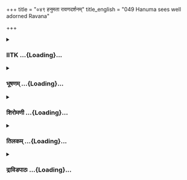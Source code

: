 +++
title = "०४९ हनुमता रावणदर्शनम्"
title_english = "049 Hanuma sees well adorned Ravana"

+++
<div caption="श्रीराम-हरिसीताराममूर्ति-घनपाठिभ्यां वचनम्" class="audioEmbed" src="https://archive.org/download/Ramayana-recitation-Sriram-harisItArAmamUrti-Ghanapaati-v2/Kanda_5/Kanda_5_SK-049-Hanuma_sees_well-adorned_Ravana.mp3"></div>

<div class="js_include collapsed" newlevelforh1="3" title="IITK" unfilled url="/purANam/rAmAyaNam/audIchya-pAThaH/iitk/5_sundarakANDam/07-lankA-dahanam/049_hanumatA_rAvaNadarshanam.md">
<details><summary><h3>IITK ...{Loading}...</h3></summary>

Hanuman wonders at the splendour and glory of Ravana



#### श्लोकः
##### मूलम्
ततस्स कर्मणा तस्य विस्मितो भीमविक्रमः।  
हनुमान्रोषताम्राक्षो रक्षोधिपमवैक्षत॥5.49.1॥

##### शब्दार्थः
ततः then, भीमविक्रमः  of fierce valour, सः हनुमान् that Hanuman, तस्य his, तेन कर्मणा by that act, विस्मितः astonished, रोषताम्राक्षः eyes red with anger, रक्षोधिपम् demon king, अवैक्षत beheld.

##### आङ्ग्लानुवादः
The highly courageous Hanuman, astonished at  the  action (of binding and dragging him to the court) by the demon king looked at him with eyes turned red in anger.



#### श्लोकः
##### मूलम्
भ्राजमानं महार्हेण काञ्चनेन विराजता।  
मुक्ताजालावृतेनाथ मकुटेन महाद्युतिम्॥5.49.2॥

##### शब्दार्थः
महार्हेण of innate splendour, काञ्चनेन with a golden, विराजता shining, अथ and, मुक्ताजालावृतेन covered with strings of pearls, मकुटेन with crown, भ्राजमानम् shining, महाद्युतिम् glittering.

##### आङ्ग्लानुवादः
(Hanuman looked at Ravana) of innate splendour, who shone with a glittering crown of gold glowing, encircled with strings of pearls.



#### श्लोकः
##### मूलम्
वज्रसंयोगसंयुक्तैर्महार्हमणिविग्रहैः।  
हैमैराभरणैश्चित्रैर्मनसेव प्रकल्पितैः॥5.49.3॥

##### शब्दार्थः
वज्रसंयोगसंयुक्तैः studded with diamonds, महार्हमणिविग्रहैः adorned with small motifs made of precious gems, मनसा by imagination, प्रकल्पितैरिव as if created, चित्रैः wonderful, हैमैः golden, आभरणैः with ornaments.

##### आङ्ग्लानुवादः
He was decked with wonderful golden ornaments studded with diamonds and had small motifs of precious gems fixed to them. They were as though designed by imagination. (An ornament made with the hand connot be so fine and delicate.)



#### श्लोकः
##### मूलम्
महार्हक्षौमसंवीतं रक्तचन्दनरूषितम्।  
स्वानुलिप्तं विचित्राभिर्विविधाभिश्च भक्तिभिः॥5.49.4॥

##### शब्दार्थः
महार्हक्षौमसंवीतम् dressed in exquisite silk, रक्तचन्दनरूषितम् smeared with red sandal paste, विचित्राभिः with wonderful, विविधाभिश्च with many kinds, भक्तिभिः with ornamental designs drawn, स्वानुलिप्तम् smeared with unguents.

##### आङ्ग्लानुवादः
He was dressed in exquisite silk and smeared with red sandal paste and had many ornamental designs drawn on his body with fragrant unguents.



#### श्लोकः
##### मूलम्
विचित्रैर्दर्शनीयैश्च रक्ताक्षैर्भीमदर्शनैः।  
दीप्ततीक्ष्णमहादंष्ट्रैः प्रलम्बदशनच्छदैः॥5.49.5॥  
शिरोभिर्दशभिर्वीरं भ्राजमानं महौजसम्।  
नानाव्यालसमाकीर्णैश्शिखरैरिव मन्दरम्॥5.49.6॥

##### शब्दार्थः
दर्शनीयैः appeared, रक्ताक्षैः with bloodred eyes, भीमदर्शनैः with terrible looks, दीप्ततीक्ष्णमहादंष्ट्रैः with shining sharp big teeth, प्रलम्बदशनच्छदैः with drooping lips, दशभिः with ten, शिरोभिः with heads, विचित्रैः wonderful, नानाव्यालसमाकीर्णैः with different kinds of beasts, शिखरैः with peaks, मन्दरम् इव like Mandara mountain, भ्राजमानं splendid, महौजसम् lustrous, वीरम् hero.

##### आङ्ग्लानुवादः
He appeared terrible with bloodred eyes, shining sharp big teeth, drooping lips and ten heads, which looked like ten peaks of mountain Mandara inhabited by various beasts. He was heroic, powerful and splendid.



#### श्लोकः
##### मूलम्
नीलाञ्जनचयप्रख्यं हारेणोरसि राजता।  
पूर्णचन्द्राभवक्त्रेण सबलाकमिवाम्बुदम्॥5.49.7॥

##### शब्दार्थः
नीलाञ्जनचयप्रख्यम् like a black mountain of collyrium, उरसि on the chest, राजता by the illumining, हारेण with a pearl necklace, पूर्णचन्द्राभवक्त्रेण with a face like the fullmoon, बलाकम् with cranes around, अम्बुदमिव like a cloud.

##### आङ्ग्लानुवादः
He was like a black mountain of collyrium, and with a face like the fullmoon. With a pearl necklace illumining his chest he appeared like a cloud lit up by the fullmoon with white cranes flying across. (The white pearlnecklace moving on his chest appeared like a row of cranes flying through the black cloud.)



#### श्लोकः
##### मूलम्
बाहुभिर्बद्धकेयूरैश्चन्दनोत्तमरूषितैः।  
भ्राजमानाङ्गदैः पीनैः पञ्चशीर्षैरिवोरगैः॥5.49.8॥

##### शब्दार्थः
बद्धकेयूरैः wearing armlets, चन्दनोत्तमरूषितैः smeared with choicest fragrants of sandal, भ्राजमानाङ्गदैः with shining, पीनैः stout ones, पञ्चशीर्षैः five headed, उरगैरिव like serpents, बाहुभिः with arms.

##### आङ्ग्लानुवादः
Adorned with armlets (keyura), smeared with choicest sandal paste, his shining, stout armlets appeared like many fivehooded serpents (fingers appearing like hoods).



#### श्लोकः
##### मूलम्
महतिस्फाटिके चित्रे रत्नसंयोगसंस्कृते।  
उत्तमास्तरणास्तीर्णे सूपविष्टं वरासने॥5.49.9॥

##### शब्दार्थः
रत्नसंयोगसंस्कृते encrusted with precious stones, चित्रे a wonderful one, उत्तमास्तरणास्तीर्णे covered with beautiful carpets, स्फाटिके with crystals, महति huge one, वरासने a magnificent throne, सूपविष्टम् well seated.

##### आङ्ग्लानुवादः
(He was) seated on a huge magnificent throne of crystal encrusted with precious stones and overspread with a wonderful carpet.



#### श्लोकः
##### मूलम्
अलङ्कृताभिरत्यर्थं प्रमदाभिः समन्ततः।  
वालव्यजनहस्ताभिरारात्समुपसेवितम्॥5.49.10॥

##### शब्दार्थः
अत्यर्थम् exceedingly well, अलङ्कृताभिः with decorated ones, वालव्यजनहस्ताभिः holding whisks in their hands, प्रमदाभिः with beautiful girls, समन्ततः all over, आरात् the vicinity, समुपसेवितम्  attended on him.

##### आङ्ग्लानुवादः
Young and beautiful girls decorated exceedingly well holding whisks all over the vicinity attended on him.



#### श्लोकः
##### मूलम्
दुर्धरेण प्रहस्तेन महापार्श्वेन रक्षसा।  
मन्त्रिभिर्मन्त्रतत्त्वज्ञैर्निकुम्भेन च मन्त्रिणा॥5.49.11॥  
सुखोपविष्टं रक्षोभिश्चतुर्भिर्बलदर्पितैः।  
कृत्स्नं परिवृतं लोकं चतुर्भिरिव सागरैः॥5.49.12॥

##### शब्दार्थः
दुर्धरेण by Durdhara, प्रहस्तेन by Prahasta, रक्षसा by the ogres, महापार्श्वेन by Mahaparsva, मन्त्रिणा by the ministers, निकुम्भेन by Nikumbha, मन्त्रतत्त्वज्ञैः with learned ones, मन्त्रिभिः with ministers, बलदर्पितैः with arrogant ones, चतुर्भिः with four, रक्षोभिः with demons, सुखोपविष्टम् comfortably seated, चतुर्भिः with four, सागरैः with oceans, परिवृतम् surrounded, कृत्स्नम् entire, लोकम् इव like the world.

##### आङ्ग्लानुवादः
He was attended by Durdhara, Prahasta, Mahaparsva and Nikumbha who were his learned ministers. Seated comfortably and attended by the four arrogant ministers, he was puffed with pride of their strength and appeared like the entire world surrounded by four oceans.



#### श्लोकः
##### मूलम्
मन्त्रिभिर्मन्त्रतत्त्वज्ञैरन्यैश्च शुभबुद्धिभिः।  
अन्वास्यमानं रक्षोभिः सुरैरिव सुरेश्वरम्॥5.49.13॥

##### शब्दार्थः
मन्त्रतत्त्वज्ञैः by learned ones, शुभबुद्धिभिः by the intellectuals, मन्त्रिभिः with ministers, अन्यैः with others, रक्षोभिः with ogres, सुरैः with suras, सुरेश्वरम् इव like Indra, अन्वास्यमानम् attended him.

##### आङ्ग्लानुवादः
He was attended by ogres including ministers who were intellectuals and adept in counselling. He appeared like lord Indra attended by the gods.



#### श्लोकः
##### मूलम्
अपश्यद्राक्षसपतिं हनुमानतितेजसम्।  
विष्ठितं मेरुशिखरे सतोयमिव तोयदम्॥5.49.14॥

##### शब्दार्थः
हनुमान् Hanuman, अतितेजसम् highly resplendent, मेरुशिखरे on the peak of mount Meru, विष्ठितम् seated, सतोयम् laden with water, तोयदम् इव like cloud, राक्षसपतिम् demon king, अपश्यत् saw.

##### आङ्ग्लानुवादः
Hanuman saw the highly resplendent giant king (seated on the throne) who appeared like a cloud laden with water appearing on the peak of mount Meru.



#### श्लोकः
##### मूलम्
स तैस्सम्पीड्यमानोऽपि रक्षोभिर्भीमविक्रमैः।  
विस्मयं परमं गत्वा रक्षोधिपमवैक्षत॥5.49.15॥

##### शब्दार्थः
सः he, भीमविक्रमैः by those of fierce valour, रक्षोभिः by ogres, सम्पीड्यमानोऽपि even though pressed hard, परमम् great, विस्मयम् wonder, गत्वा experiencing, रक्षोधिपम् king of demons, अवैक्षत saw.

##### आङ्ग्लानुवादः
Hanuman looked at the demon king with great amazement even while he was dealt harshly by the demons of fierce valour.



#### श्लोकः
##### मूलम्
भ्राजमानं ततो दृष्ट्वा हनुमान्राक्षसेश्वरम्।  
मनसा चिन्तयामास तेजसा तस्य मोहितः॥5.49.16॥

##### शब्दार्थः
ततः then, हनुमान् Hanuman, भ्राजमानम् splendid, राक्षसेश्वरम् lord of ogres, दृष्ट्वा after seeing, तस्य his, तेजसा by splendour, मोहितः dismayed, मनसा in mind, चिन्तयामास started thinking.

##### आङ्ग्लानुवादः
Seeing the splendour of the lord of demons, Hanuman was dimayed and started thinking thusः



#### श्लोकः
##### मूलम्
अहो रूपमहो धैर्यमहो सत्त्वमहो द्युतिः।  
अहो राक्षसराजस्य सर्वलक्षणयुक्तता॥5.49.17॥

##### शब्दार्थः
राक्षसराजस्य Ravana's, रूपम् form, अहो oh, wonderful, धैर्यम् courage, अहो amazing, सत्त्वम् power, अहो is great, द्युतिः glow, अहो great, सर्वलक्षणयुक्तता endowment of all merits, अहो how great.

##### आङ्ग्लानुवादः
'Oh what charm what courage what strength what splendour How great is this demonking, an endowment of all merits.



#### श्लोकः
##### मूलम्
यद्यधर्मो न बलवान् स्यादयं राक्षसेश्वरः।  
स्यादयं सुरलोकस्य सशक्रस्यापि रक्षिता॥5.49.18॥

##### शब्दार्थः
अयम् this, अधर्मः unrighteousness, बलवान् powerful, न स्याद्यदि if it was not, अयम् this, राक्षसेश्वरः lord of demons, सशक्रस्य including Indra, सुरलोकस्यापि even of the world of gods, रक्षिता lord, स्यात् would become.

##### आङ्ग्लानुवादः
'If only this lord of demons was not unrighteous, he could have become even the lord (protector) of gods including Indra.



#### श्लोकः
##### मूलम्
अस्य क्रूरैर्नृशंसैश्च कर्मभिर्लोककुत्सितैः।  
सर्वे बिभ्यति खल्वस्माल्लोकास्सामरदानवाः॥5.49.19॥  
अयं ह्युत्सहते क्रुद्धः कर्तुमेकार्णवं जगत्।

##### शब्दार्थः
क्रूरैः with cruel, नृशंसैश्च wicked, लोककुत्सितैः contemptible to the people, अस्य कर्मभिः by his deeds, सामरदानवाः even the demons and gods, सर्वे all, लोकाः people of the world, अस्मात् from his, बिभ्यति हि get sacred, अयम् this person, क्रुद्धः becomes angry, जगत् the world, एकार्णवम् one ocean, कर्तुम् to render, उत्सहते हि indeed he will intend.

##### आङ्ग्लानुवादः
'This Ravana has done many cruel, fierce and contemptible deeds. That is why even  
the demons, gods and all the people of this world get scared of him. He will render the entire world into a single ocean when he turns angry'.



#### श्लोकः
##### मूलम्
इति चिन्तां बहुविधामकरोन्मतिमान् हरिः॥5.49.20॥  
दृष्ट्वा राक्षसराजस्य प्रभावममितौजसः।

##### शब्दार्थः
अमितौजसः brilliant, राक्षसराजस्य Ravana's, प्रभावम् power, दृष्ट्वा after seeing, मतिमान् intelligent, हरिः Hanuman, इति in this way, बहुविधाम् many ways, चिन्ताम् thought, अकरोत् entertained.

##### आङ्ग्लानुवादः
Many such thoughts crossed Hanuman's intelligent mind on seeing Ravana's brilliance and power.  

#### समाप्तिः
 श्रीमद्रामायणे वाल्मीकीय आदिकाव्ये सुन्दरकाण्डे एकोनपञ्चाशस्सर्गः॥  
Thus ends the fortyninth sarga of Sundarakanda of the holy Ramayana, the first epic composed by sage Valmiki.

</details>
</div>
<div class="js_include collapsed" newlevelforh1="3" title="भूषणम्" unfilled url="/purANam/rAmAyaNam/audIchya-pAThaH/TIkA/bhUShaNa_iitk/5_sundarakANDam/07-lankA-dahanam/049_hanumatA_rAvaNadarshanam.md">
<details><summary><h3>भूषणम् ...{Loading}...</h3></summary>



ततः स कर्मणा तस्य विस्मितो भीमविक्रमः ।  

हनुमान् रोषताम्राक्षो रक्षोधिपमवैक्षत  ॥  ५।४९।१ ॥   

ततः स इत्यादि । कर्मणा तस्य विस्मितः, युद्धार्थं रावणेनागन्तवन्यमिति
यत्नः कृतः । स तु नीतिज्ञ आसनस्थ एव इन्द्रजिन्मुखेन मां
निबध्यानीतवानित्यानयनकर्मणा जातविस्मय इत्यर्थः  ॥  ५।४९।१ ॥   

  

भ्राजमानं महार्हेण काञ्चनेन विराजता ।  

मुक्ताजालावृतेनाथ मुकुटेन महाद्युतिम्  ॥  ५।४९।२ ॥   

वज्रसंयोगसंयुक्तैर्महार्हमणिविग्रहैः ।  

हैमैराभरणैश्चित्रैर्मनसेव प्रकल्पितैः  ॥  ५।४९।३ ॥   

भ्राजमानमित्यादि । वज्रसंयोगसंयुक्तैः वज्रकीलनेन संबद्धैः । अत्र
भ्राजमानमित्यनुषज्यते  ॥  ५।४९।२३ ॥   

  

महार्हक्षौमसंवीतं रक्तचन्दनरूषितम् ।  

स्वनुलिप्तं विचित्राभिर्विविधाभिश्च भक्तिभिः  ॥  ५।४९।४ ॥   

विवृतैर्दर्शनीयैश्च रक्ताक्षैर्भीमदर्शनैः ।  

दीप्ततीक्ष्णमहादंष्ट्रैः प्रलम्बदशनच्छदैः  ॥  ५।४९।५ ॥   

शिरोभिर्दशभिर्वीरं भ्राजमानं महौजसम् ।  

नानाव्यालसमाकीर्णैः शिखरैरिव मन्दरम्  ॥  ५।४९।६ ॥   

भक्तिभिः पङ्क्तिभिः । इत्थभूतलक्षणे तृतीया । यथा पङ्क्तयो भवन्ति तथा
ऽनुलिप्त इत्यर्थः  ॥  ५।४९।४६ ॥   

  

नीलाञ्जनचयप्रख्यं हारेणोरसि राजता ।  

पूर्णचन्द्राभवक्रेण सबलाकमिवाम्बुदम्  ॥  ५।४९।७ ॥   

पूर्णचन्द्राभवक्त्रेण पूर्णचन्द्रतुल्यनायकरत्नेन । वक्त्रं नायकरत्नम्
अभितोलग्नमुक्तामणिमण्डलम्  ॥  ५।४९।७ ॥   

  

बाहुभिर्बद्धकेयूरैश्चन्दनोत्तमरूषितैः ।  

भ्राजमानाङ्गदैः पीनैः पञ्चशीर्षौरिवोरगैः  ॥  ५।४९।८ ॥   

महति स्फाटिके चित्रे रत्नसंयोगसंस्कृते ।  

उत्तमास्तरणास्तीर्णे सूपविष्टं वरासने  ॥  ५।४९।९ ॥   

अलंकृताभिरत्यर्थं प्रमदाभिः समन्ततः ।  

वालव्यजनहस्ताभिरारात् समुपसेवितम्  ॥  ५।४९।१० ॥   

केयूरं भुजोपरि धार्यमाणमाभरणम् । अङ्गदं बाहुमध्यस्थाभरणम्  ॥ 
५।४९।८१० ॥   

  

दुर्धरेण प्रहस्तेन महापार्श्वेन रक्षसा ।  

मन्त्रिभिर्मन्त्रतत्त्वज्ञैर्निकुम्भेन च मन्त्रिणा  ॥  ५।४९।११ ॥   

सुखोपविष्टं रक्षोभिश्चतुर्भिर्बलदर्पितैः ।  

कृत्स्न परिवृतं लोकं चतुर्भिरिव सागरैः  ॥  ५।४९।१२ ॥   

सचिवैर्मन्त्रतत्त्वज्ञैरन्यैश्च शुभबुद्धिभिः ।  

अन्वास्यमानं रक्षोभिः सुरैरिव सुरेश्वरम्  ॥  ५।४९।१३ ॥   

अपश्यद्राक्षसपतिं हनुमानतितेजसम् ।  

विष्ठितं मेरुशिखरे सतोयमिव तोयदम्  ॥  ५।४९।१४ ॥   

स तैः संपीड्यमानो ऽपि रक्षोभिर्भीमविक्रमैः ।  

विस्मयं परमं गत्वा रक्षोधिपमवैक्षत  ॥  ५।४९।१५ ॥   

भ्राजमानं ततो दृष्ट्वा हनुमान् राक्षसेश्वरम् ।  

मनसा चिन्तयामास तेजसा तस्य मोहितः  ॥  ५।४९।१६ ॥   

अहो रूपमहो धैर्यमहो सत्त्वमहो द्युतिः ।  

अहो राक्षसराजस्य सर्वलक्षणयुक्तता  ॥  ५।४९।१७ ॥   

मन्त्रिभिः प्रशस्तमन्त्रैः । अतस्सचिवैरित्यपुनरुक्तिः  ॥  ५।४९।१११७ ॥   

  

यद्यधर्मो न बलवान् स्यादयं राक्षसेश्वरः ।  

स्यादय सुरलोकस्य सशक्रस्यापि रक्षिता  ॥  ५।४९।१८ ॥   

अयं रावणकृतः अधर्मः बलवान्न स्याद्यदि । तदा ऽयं राक्षसेश्वरः सशक्रस्य
सुरलोकस्यापि रक्षिता स्यात्  ॥  ५।४९।१८ ॥   

  

अस्य क्रूरैर्नृशंसैश्च कर्मभिर्लोककुत्सितैः ।  

तेन बिभ्यति खल्वस्माल्लोकाः सामरदानवाः  ॥  ५।४९।१९ ॥   

अयं ह्युत्सहते क्रुद्धः कर्तुमेकार्णवं जगत् ।  

इति चिन्तां बहुविधामकरोन्मतिमान् हरिः ।  

दृष्ट्वा राक्षसराजस्य प्रभावममितौजसः  ॥  ५।४९।२० ॥   

इत्यार्षे श्रीरामायणे वाल्मीकीये आदिकाव्ये श्रीमत्सुन्दरकाण्डे
एकोनपञ्चाशः सर्गः  ॥  ५।४९ ॥   

अस्येति । तेन कर्मभिः कृतेन पूर्वोक्तेनाधर्मेण हेतुना  ॥  ५।४९।१९२० ॥   

इति श्रीगोविन्दराजविरचिते श्रीरामायणभूषणे श्रृङ्गारतिलकाख्याने
सुन्दरकाण्डव्याख्याने एकोनपञ्चाशः सर्गः  ॥  ५।४९ ॥   



</details>
</div>
<div class="js_include collapsed" newlevelforh1="3" title="शिरोमणी" unfilled url="/purANam/rAmAyaNam/audIchya-pAThaH/TIkA/shiromaNI_iitk/5_sundarakANDam/07-lankA-dahanam/049_hanumatA_rAvaNadarshanam.md">
<details><summary><h3>शिरोमणी ...{Loading}...</h3></summary>



हनुमतो वृत्तमाह तत इत्यादिभिः । ततः तस्मिन् समये तस्य इन्द्रजितः कर्मणा
विस्मितः तस्य रावणस्य कर्मणा सीतापहरणक्रियया क्रोधताम्राक्षः स हनूमान्
रक्षोधिपं रावणमवैक्षत । कर्मणेति तस्येति चावृत्त्योभयान्वयि  ॥  ५।४९।१
 ॥   

  

भ्राजमानमिति । महार्हेण बहुमूल्येन काञ्चनेन सुवर्णमयेन मुक्ताजालवृत्तेन
यथायोग्यं मुक्तासमूहविन्यस्तेन विराजता प्रकाशमानेन मुकुटेन वज्रस्य
संयोगेन यथोचितं विन्यासेन संयुक्तैः महार्हमणीनां विग्रहैर्थयोचितं
विघटनविशिष्टैर्मनसेव प्रकल्पितैः हैमेः हेममयैः आभरणैर्भ्राजमानम् अत एव
महाद्युतिम्  ॥  ५।४९।२,३  ॥   

  

महार्हक्षौमेन पट्टवस्त्रविशेषेण संवीतमाच्छादितं रक्तचन्दनेन रूपितं
विविधाभिर्भक्तिभिः सेवनीयकस्तूर्यादिभिः स्वनुलिप्तम्  ॥  ५।४९।४  ॥   

  

भीमदर्शनैः रक्ताक्षैररुणनयनैर्विचित्रमाश्चर्यीभूतं दीप्ता प्रकाशिता
तीक्ष्णा महादंष्ट्रा यस्य दशनच्छदैः ओष्ठैः प्रलम्बं
प्रलम्बौष्ठवन्तमित्यर्थः । समस्तपाठे तु भ्राजमानमित्युत्तरेणान्वयः ।
नानाव्यालसमाकीर्णैः अनेकसर्पव्याप्तैः शिखरैर्मन्दरमिव प्रलम्बदशनैर्दशभिः
शिरोभिश्च भ्राजमानम्  ॥  ५।४९।५,६  ॥   

  

नीलाञ्जनचयवत् प्रख्या प्रतीतिर्यस्य उरसि राजता हारेण शोभितमिति शेषः ।
पूर्णचन्द्राभवक्त्रेण पूर्णचन्द्रसदृशमूखेन च सबालार्कं
बालार्कसहितमम्बुदमिव प्रतीयमानम्  ॥  ५।४९।७  ॥   

  

बद्धानि केयूराणि येषु तैः भ्राजमानाः अङ्गदाः येषु तैः चन्दनोत्तमरूषितैः
पञ्चशीर्षैरुरगैरिव प्रतीयमानमिति शेषः, केयूरो ऽङ्गदावान्तरभेदः  ॥  ५।४९।८
 ॥   

  

रत्नसंयोगेन चित्रिते स्फाटिके स्फटिकनिर्मिते उत्तमास्तरणैरास्तीर्णे
चित्रे आश्चर्यीभूते वरासने सूपविष्टम्  ॥  ५।४९।९  ॥   

  

आरात् समीपे समन्ततो विद्यमानाभिः प्रमदाभिः समुपसेवितम्  ॥  ५।४९।१०  ॥   

  

महापार्श्वेन स्थूलपार्श्ववता प्रहस्तेन रक्षसा मन्त्रतत्त्वज्ञैः
मन्त्रिभिश्च मन्त्रिणा निकुम्भेन चोपोपविष्टं चतुर्भिः रक्षोभिः कृत्स्नं
लोकं भुवनं परिवृतं तैर्मन्त्रतत्त्वज्ञैर्मन्त्रिभिः
दुर्धरादिभिश्चतुर्भिरुपोपविष्टम् सचिवैः मन्त्रिभिः अन्यैर्मन्त्रिभिश्च
सुरैः सुरेश्वरमिव आश्वास्यमानं मेरुशिखरे सतोयं तोयदमिव विष्ठितं
राक्षसपतिं हनूमान् अपश्यत् त्रयोदशानामेकत्रान्वयः  ॥  ५।४९।१११४  ॥   

  

स इति । तैः रक्षोभिः संपीड्यमानो ऽपि स हनूमान् विस्मयं गत्वा
रक्षोधिपमवैक्षत  ॥  ५।४९।१५  ॥   

  

भ्राजमानमिति । भ्राजमानं राक्षसेश्वरं दृष्ट्वा तस्य राक्षसेश्वरस्य तेजसा
मोहितः कर्तव्यविषयकविवेकरहितो हनूमान् चिन्तयामास  ॥  ५।४९।१६  ॥   

  

चिन्ताकारमाह अहो इति । राक्षसराजस्य रूपादिसर्वलक्षणयुक्तता च अहो
आश्चर्यम्  ॥  ५।४९।१७  ॥   

  

यदीति । अयं राक्षसेश्वरः यदि अधर्मः धर्मविरोधी न स्यात् तर्हि
सुरलोकस्यापि रक्षिता स्यात्  ॥  ५।४९।१८  ॥   

  

अस्येति । लोककुत्सितैः सर्वजननिन्दितैः नृशंसैः घातुकैः अत एव क्रूरैः
अस्य कर्मभिः सामरदानवाः सर्वे लोकाः अस्मात् रावणाद्ब्रिभ्यति  ॥  ५।४९।१९
 ॥   

  

अयमिति । क्रुद्धः अयं जगदेकार्णवं कर्तुम् उत्सहते समर्थो भवति इति
बहुविधां चिन्तां राक्षसराजस्य प्रभावं दृष्ट्वा ऽपि अकरोत् । सार्धश्लोक
एकान्वयी  ॥  ५।४९।२० ॥   

  

इति श्रीमद्वाल्मीकीयरामायणव्याख्याने रामायणशिरोमणौ सुन्दरकाण्डे
एकोनपञ्चाशत्तमः सर्गः  ॥  ५।४९  ॥   

  



</details>
</div>
<div class="js_include collapsed" newlevelforh1="3" title="तिलकम्" unfilled url="/purANam/rAmAyaNam/audIchya-pAThaH/TIkA/tilaka_iitk/5_sundarakANDam/07-lankA-dahanam/049_hanumatA_rAvaNadarshanam.md">
<details><summary><h3>तिलकम् ...{Loading}...</h3></summary>



तस्येन्द्रजितः । यत्तु रावणस्येति तन्न, तेन हनूमति कस्यापि कर्मणो
ऽकृतत्वादिति कतकः । पुत्रद्वारा स्वबन्धनकर्मणेत्यर्थ इति तीर्थः  ॥ 
५।४९।१,२ ॥   

  

वज्रसंयोगेन तद्घट्टनेन
संयुक्तैर्घटितैर्महार्हमणिविग्रहैर्बहुमूल्यमणिप्रधानस्वरूपैः  ॥  ५।४९।३
 ॥   

  

भक्तिभिः शैवत्रिपुण्ड्रवद्रचनाविशेषैः  ॥  ५।४९।४  ॥   

  

विचित्रमाश्चर्यभूतैर्दशनच्छदैः प्रलम्बं लम्बदशनच्छदवन्तम्  ॥  ५।४९।५  ॥   

  

शिरोभिर्दशभिरिति हनूमतो दर्शनकाले रणे इव भीषणरूपकरणादिति बोध्यम्  ॥ 
५।४९।६  ॥   

  

हारेणोपलक्षितम्  ॥  ५।४९।७  ॥   

  

केयूराङ्गदयोरवान्तरविशेष ऊह्यः  ॥  ५।४९।८११  ॥   

  

चतुर्भिः सागरैः परिवृतं तं कृत्स्नं लोकं भूमण्डलमिवेत्यर्थः  ॥  ५।४९।१२
 ॥   

  

मन्त्री बुद्धिसहायः । सचिवः कार्यसहायः  ॥  ५।४९।१३,१४  ॥   

  

रक्षोधिपमवैक्षत, न तु रक्षः कृतपीडामित्यर्थः  ॥  ५।४९।१५१७  ॥   

  

सर्वसंपत्तिमतो ऽप्यधर्मवतो महान्दोष इत्याह-- यदीति । बलवानेवंविधसमृद्धो
ऽप्युन्मूलनक्षमो ऽधर्मो यद्यस्मिन्न स्यात्तदा ऽयं राक्षसेश्वरः शक्रम्य
सुरलोकस्यापि विष्णुवद्रक्षिता स्यात् । यद्वा धर्म इत्यर्शआद्यजन्तम् अयं
बलवान्राक्षसेश्वरो यद्यधर्मवान्न स्यात्तदा शक्रस्येत्यादि प्राग्वत् ।
अधर्महतत्वात्तु स्वप्रजानामपि नाशक एवेति भावः  ॥  ५।४९।१८  ॥   

  

"के न बिभ्यति" इति पाठे के नेति पदच्छेदः  ॥  ५।४९।१९,२०  ॥   

  

इति श्रीरामाभिरामे श्रीरामीये रामायणतिलके वाल्मीकीय आदिकाव्ये
सुन्दरकाण्डे एकोनपञ्चाशः सर्गः  ॥  ५।४९  ॥   

  



</details>
</div>
<div class="js_include collapsed" newlevelforh1="3" title="द्राविडपाठः" unfilled url="/purANam/rAmAyaNam/drAviDapAThaH/5_sundarakANDam/07-lankA-dahanam/049_hanumatA_rAvaNadarshanam.md">
<details><summary><h3>द्राविडपाठः ...{Loading}...</h3></summary>



  
ततः स कर्मणा तस्य विस्मितो भीमविक्रमः।  
हनुमान् रोषताम्राक्षो रक्षोधिपमवैक्षत ॥ 5.49.1 ॥   
भ्राजमानं महार्हेण काञ्चनेन विराजता।  
मुक्ताजालावृतेनाथ मुकुटेन महाद्युतिम् ॥ 5.49.2 ॥   
वज्रसंयोगसंयुक्तैर्महार्हमणिविग्रहैः।  
हैमैराभरणैश्चित्रैर्मनसेव प्रकल्पितैः ॥ 5.49.3 ॥   
महार्हक्षौमसंवीतं रक्तचन्दनरूषितम्।  
स्वनुलिप्तं विचित्राभिर्विविधाभिश्च भक्तिभिः ॥ 5.49.4 ॥   
विवृतैर्दर्शनीयैश्च रक्ताक्षैर्भीमदर्शनैः।  
दीप्ततीक्ष्णमहादंष्ट्रैः प्रलम्बदशनच्छदैः ॥ 5.49.5 ॥   
शिरोभिर्दशभिर्वीरं भ्राजमानं महौजसम्।  
नानाव्यालसमाकीर्णैः शिखरैरिव मन्दरम् ॥ 5.49.6 ॥   
नीलाञ्जनचयप्रख्यं हारेणोरसि राजता।  
पूर्णचन्द्राभवक्रेण सबलाकमिवाम्बुदम् ॥ 5.49.7 ॥   
बाहुभिर्बद्धकेयूरैश्चन्दनोत्तमरूषितैः।  
भ्राजमानाङ्गदैः पीनैः पञ्चशीर्षौरिवोरगैः ॥ 5.49.8 ॥   
महति स्फाटिके चित्रे रत्नसंयोगसंस्कृते।  
उत्तमास्तरणास्तीर्णे सूपविष्टं वरासने ॥ 5.49.9 ॥   
अलङ्कृताभिरत्यर्थं प्रमदाभिः समन्ततः।  
वालव्यजनहस्ताभिरारात् समुपसेवितम् ॥ 5.49.10 ॥   
दुर्धरेण प्रहस्तेन महापार्श्वेन रक्षसा।  
मन्त्रिभिर्मन्त्रतत्त्वज्ञैर्निकुम्भेन च मन्त्रिणा ॥ 5.49.11 ॥   
सुखोपविष्टं रक्षोभिश्चतुर्भिर्बलदर्पितैः।  
कृत्स्न परिवृतं लोकं चतुर्भिरिव सागरैः ॥ 5.49.12 ॥   
सचिवैर्मन्त्रतत्त्वज्ञैरन्यैश्च शुभबुद्धिभिः।  
अन्वास्यमानं रक्षोभिः सुरैरिव सुरेश्वरम् ॥ 5.49.13 ॥   
अपश्यद्राक्षसपतिं हनुमानतितेजसम्।  
विष्ठितं मेरुशिखरे सतोयमिव तोयदम् ॥ 5.49.14 ॥   
स तैः सम्पीड्यमानोऽपि रक्षोभिर्भीमविक्रमैः।  
विस्मयं परमं गत्वा रक्षोधिपमवैक्षत ॥ 5.49.15 ॥   
भ्राजमानं ततो दृष्ट्वा हनुमान् राक्षसेश्वरम्।  
मनसा चिन्तयामास तेजसा तस्य मोहितः ॥ 5.49.16 ॥   
अहो रूपमहो धैर्यमहो सत्त्वमहो द्युतिः।  
अहो राक्षसराजस्य सर्वलक्षणयुक्तता ॥ 5.49.17 ॥   
यद्यधर्मो न बलवान् स्यादयं राक्षसेश्वरः।  
स्यादय सुरलोकस्य सशक्रस्यापि रक्षिता ॥ 5.49.18 ॥   
अस्य क्रूरैर्नृशंसैश्च कर्मभिर्लोककुत्सितैः।  
तेन बिभ्यति खल्वस्माल्लोकाः सामरदानवाः ॥ 5.49.19 ॥   
इति चिन्तां बहुविधामकरोन्मतिमान् हरिः।  
दृष्ट्वा राक्षसराजस्य प्रभावममितौजसः ॥ 5.49.20 ॥   

</details>
</div>
